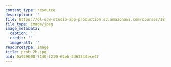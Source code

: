 ```yaml
---
content_type: resource
description: ''
file: https://ol-ocw-studio-app-production.s3.amazonaws.com/courses/18-152-introduction-to-partial-differential-equations-fall-2005/0a9296007140f21962eb3d63544ece47_prob_2b.jpg
file_type: image/jpeg
image_metadata:
  caption: ''
  credit: ''
  image-alt: ''
resourcetype: Image
title: prob_2b.jpg
uid: 0a929600-7140-f219-62eb-3d63544ece47
---
```

